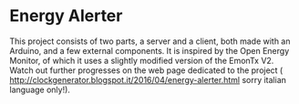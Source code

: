 # Energy Alerter
This project consists of two parts, a server and a client, both made with an Arduino, and a few external components. It is inspired by the Open Energy Monitor, of which it uses a slightly modified version of the EmonTx V2.
Watch out further progresses on the web page dedicated to the project ( http://clockgenerator.blogspot.it/2016/04/energy-alerter.html sorry italian language only!).
